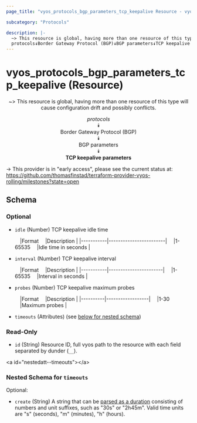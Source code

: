 ```yaml
---
page_title: "vyos_protocols_bgp_parameters_tcp_keepalive Resource - vyos"

subcategory: "Protocols"

description: |- 
  ~> This resource is global, having more than one resource of this type will cause configuration drift and possibly conflicts.
  protocols⯯Border Gateway Protocol (BGP)⯯BGP parameters⯯TCP keepalive parameters
---
```


# vyos_protocols_bgp_parameters_tcp_keepalive (Resource)
<center>

~> This resource is global, having more than one resource of this type will cause configuration drift and possibly conflicts.

*protocols*  
⯯  
Border Gateway Protocol (BGP)  
⯯  
BGP parameters  
⯯  
**TCP keepalive parameters**


</center>

-> This provider is in "early access", please see the current status at: https://github.com/thomasfinstad/terraform-provider-vyos-rolling/milestones?state=open

## Schema

### Optional

- `idle` (Number) TCP keepalive idle time

    &emsp;|Format   &emsp;|Description           |
    |-----------|------------------------|
    &emsp;|1-65535  &emsp;|Idle time in seconds  |
- `interval` (Number) TCP keepalive interval

    &emsp;|Format   &emsp;|Description          |
    |-----------|-----------------------|
    &emsp;|1-65535  &emsp;|Interval in seconds  |
- `probes` (Number) TCP keepalive maximum probes

    &emsp;|Format  &emsp;|Description     |
    |----------|------------------|
    &emsp;|1-30    &emsp;|Maximum probes  |
- `timeouts` (Attributes) (see [below for nested schema](#nestedatt--timeouts))

### Read-Only

- `id` (String) Resource ID, full vyos path to the resource with each field separated by dunder (`__`).

&lt;a id=&#34;nestedatt--timeouts&#34;&gt;&lt;/a&gt;
### Nested Schema for `timeouts`

Optional:

- `create` (String) A string that can be [parsed as a duration](https://pkg.go.dev/time#ParseDuration) consisting of numbers and unit suffixes, such as &#34;30s&#34; or &#34;2h45m&#34;. Valid time units are &#34;s&#34; (seconds), &#34;m&#34; (minutes), &#34;h&#34; (hours).  
